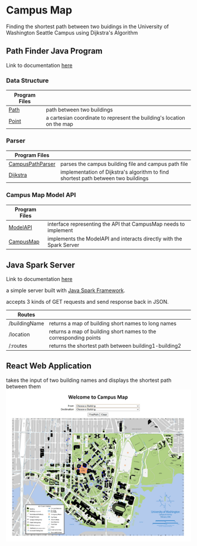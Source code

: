 # Campus Map
Finding the shortest path between two buidings in the University of Washington Seattle Campus using Dijkstra's Algorithm

## Path Finder Java Program
Link to documentation [here](https://github.com/bellaroseee/SDI-hw-pathfinder/tree/master)
  
### Data Structure
| Program Files | |
| --- | --- |
|[Path](https://github.com/bellaroseee/SDI-hw-pathfinder/blob/master/src/main/java/pathfinder/datastructures/Path.java) | path between two buildings |
|[Point](https://github.com/bellaroseee/SDI-hw-pathfinder/blob/master/src/main/java/pathfinder/datastructures/Point.java) | a cartesian coordinate to represent the building's location on the map|

### Parser
| Program Files | |
| --- | --- |
| [CampusPathParser](https://github.com/bellaroseee/SDI-hw-pathfinder/blob/master/src/main/java/pathfinder/parser/CampusPathsParser.java) | parses the campus building file and campus path file |
| [Dijkstra](https://github.com/bellaroseee/SDI-hw-pathfinder/blob/master/src/main/java/pathfinder/parser/Dijkstra.java) | implementation of Dijkstra's algorithm to find shortest path between two buildings |

### Campus Map Model API
| Program Files | |
| --- | --- |
| [ModelAPI](https://github.com/bellaroseee/SDI-hw-pathfinder/blob/master/src/main/java/pathfinder/ModelAPI.java) | interface representing the API that CampusMap needs to implement |
| [CampusMap](https://github.com/bellaroseee/SDI-hw-pathfinder/blob/master/src/main/java/pathfinder/CampusMap.java) | implements the ModelAPI and interacts directly with the Spark Server |
  
## Java Spark Server
Link to documentation [here](https://github.com/bellaroseee/SDI-hw-campuspaths-server/tree/master)
  
a simple server built with [Java Spark Framework](http://sparkjava.com/).
  
accepts 3 kinds of GET requests and send response back in JSON.
  
| Routes | |
| --- | --- |
| /buildingName | returns a map of building short names to long names |
| /location | returns a map of building short names to the corresponding points |
| /:routes | returns the shortest path between building1-building2 |
  
## React Web Application
takes the input of two building names and displays the shortest path between them
![landing-page](https://raw.githubusercontent.com/bellaroseee/SDI-hw-campuspaths/master/campus-map-landing-page.jpg)
